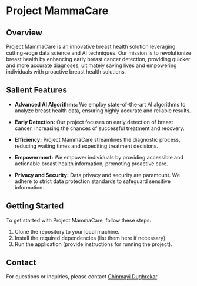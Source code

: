 # Project MammaCare

## Overview

Project MammaCare is an innovative breast health solution leveraging cutting-edge data science and AI techniques. Our mission is to revolutionize breast health by enhancing early breast cancer detection, providing quicker and more accurate diagnoses, ultimately saving lives and empowering individuals with proactive breast health solutions.

## Salient Features

- **Advanced AI Algorithms:** We employ state-of-the-art AI algorithms to analyze breast health data, ensuring highly accurate and reliable results.

- **Early Detection:** Our project focuses on early detection of breast cancer, increasing the chances of successful treatment and recovery.

- **Efficiency:** Project MammaCare streamlines the diagnostic process, reducing waiting times and expediting treatment decisions.

- **Empowerment:** We empower individuals by providing accessible and actionable breast health information, promoting proactive care.

- **Privacy and Security:** Data privacy and security are paramount. We adhere to strict data protection standards to safeguard sensitive information.

## Getting Started

To get started with Project MammaCare, follow these steps:

1. Clone the repository to your local machine.
2. Install the required dependencies (list them here if necessary).
3. Run the application (provide instructions for running the project).

## Contact

For questions or inquiries, please contact [Chinmayi Dughrekar](mailto:chinmayidughrekar@gmail.com).
